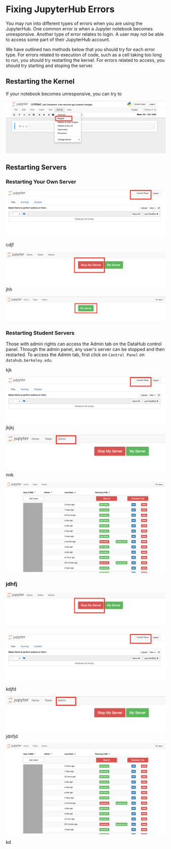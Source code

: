 # Fixing JupyterHub Errors

You may run into different types of errors when you are using the JupyterHub. One common error is when a Jupyter notebook becomes unresponsive. Another type of error relates to login. A user may not be able to access some part of their JupyterHub account.

We have outlined two methods below that you should try for each error type. For errors related to execution of code, such as a cell taking too long to run, you should try restarting the kernel. For errors related to access, you should try starting and stoping the server.

## Restarting the Kernel

If your notebook becomes unresponsive, you can try to 

![](/assets/restart-kernel.png)

## Restarting Servers

### Restarting Your Own Server

![](/assets/control-link.png)

cdjf

![](/assets/stop-my-server.png)jhh

![](/assets/start-my-server.png)

### Restarting Student Servers

Those with admin rights can access the Admin tab on the DataHub control panel. Through the admin panel, any user's server can be stopped and then restarted. To access the Admin tab, first click on `Control Panel` on `datahub.berkeley.edu`.

kjk

![](/assets/control-link.png)jkjkj

![](/assets/admin-link.png)nnk

![](/assets/admin-panel.png)

### jdhfj

![](/assets/stop-my-server.png)

### 

![](/assets/control-link.png)

kdjfd

![](/assets/admin-link.png)jdnfjd

![](/assets/admin-panel.png)

kd

